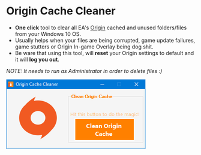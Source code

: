 # Origin Cache Cleaner

* **One click** tool to clear all EA's [Origin](https://www.origin.com/gbr/en-us/store/download) cached and unused folders/files from your Windows 10 OS.
* Usually helps when your files are being corrupted, game update failures, game stutters or Origin In-game Overlay being dog shit.
* Be ware that using this tool, will **reset** your Origin settings to default and it will **log you out**.

*NOTE: It needs to run as Administrator in order to delete files :)*

![screenshot](https://github.com/tutyamxx/Origin-Cache-Cleaner/blob/master/origincleaner.png)
